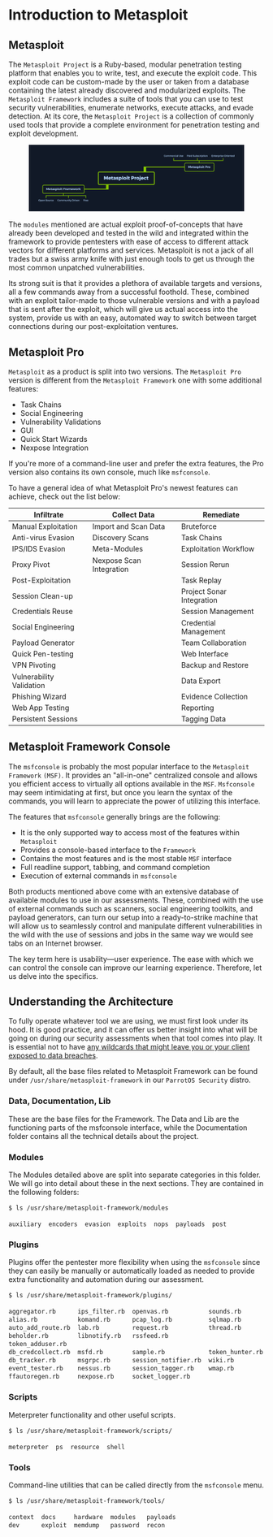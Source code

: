 # Introduction to Metasploit

## Metasploit

The `Metasploit Project` is a Ruby-based, modular penetration testing platform that enables you to write, test, and execute the exploit code. This exploit code can be custom-made by the user or taken from a database containing the latest already discovered and modularized exploits. The `Metasploit Framework` includes a suite of tools that you can use to test security vulnerabilities, enumerate networks, execute attacks, and evade detection. At its core, the `Metasploit Project` is a collection of commonly used tools that provide a complete environment for penetration testing and exploit development.

<figure><img src="../../../../.gitbook/assets/image (1).png" alt=""><figcaption></figcaption></figure>

The `modules` mentioned are actual exploit proof-of-concepts that have already been developed and tested in the wild and integrated within the framework to provide pentesters with ease of access to different attack vectors for different platforms and services. Metasploit is not a jack of all trades but a swiss army knife with just enough tools to get us through the most common unpatched vulnerabilities.

Its strong suit is that it provides a plethora of available targets and versions, all a few commands away from a successful foothold. These, combined with an exploit tailor-made to those vulnerable versions and with a payload that is sent after the exploit, which will give us actual access into the system, provide us with an easy, automated way to switch between target connections during our post-exploitation ventures.

## Metasploit Pro

`Metasploit` as a product is split into two versions. The `Metasploit Pro` version is different from the `Metasploit Framework` one with some additional features:

* Task Chains
* Social Engineering
* Vulnerability Validations
* GUI
* Quick Start Wizards
* Nexpose Integration

If you're more of a command-line user and prefer the extra features, the Pro version also contains its own console, much like `msfconsole`.

To have a general idea of what Metasploit Pro's newest features can achieve, check out the list below:

| **Infiltrate**           | **Collect Data**         | **Remediate**             |
| ------------------------ | ------------------------ | ------------------------- |
| Manual Exploitation      | Import and Scan Data     | Bruteforce                |
| Anti-virus Evasion       | Discovery Scans          | Task Chains               |
| IPS/IDS Evasion          | Meta-Modules             | Exploitation Workflow     |
| Proxy Pivot              | Nexpose Scan Integration | Session Rerun             |
| Post-Exploitation        |                          | Task Replay               |
| Session Clean-up         |                          | Project Sonar Integration |
| Credentials Reuse        |                          | Session Management        |
| Social Engineering       |                          | Credential Management     |
| Payload Generator        |                          | Team Collaboration        |
| Quick Pen-testing        |                          | Web Interface             |
| VPN Pivoting             |                          | Backup and Restore        |
| Vulnerability Validation |                          | Data Export               |
| Phishing Wizard          |                          | Evidence Collection       |
| Web App Testing          |                          | Reporting                 |
| Persistent Sessions      |                          | Tagging Data              |

## Metasploit Framework Console

The `msfconsole` is probably the most popular interface to the `Metasploit Framework` `(MSF)`. It provides an "all-in-one" centralized console and allows you efficient access to virtually all options available in the `MSF`. `Msfconsole` may seem intimidating at first, but once you learn the syntax of the commands, you will learn to appreciate the power of utilizing this interface.

The features that `msfconsole` generally brings are the following:

* It is the only supported way to access most of the features within `Metasploit`
* Provides a console-based interface to the `Framework`
* Contains the most features and is the most stable `MSF` interface
* Full readline support, tabbing, and command completion
* Execution of external commands in `msfconsole`

Both products mentioned above come with an extensive database of available modules to use in our assessments. These, combined with the use of external commands such as scanners, social engineering toolkits, and payload generators, can turn our setup into a ready-to-strike machine that will allow us to seamlessly control and manipulate different vulnerabilities in the wild with the use of sessions and jobs in the same way we would see tabs on an Internet browser.

The key term here is usability—user experience. The ease with which we can control the console can improve our learning experience. Therefore, let us delve into the specifics.

## Understanding the Architecture

To fully operate whatever tool we are using, we must first look under its hood. It is good practice, and it can offer us better insight into what will be going on during our security assessments when that tool comes into play. It is essential not to have [any wildcards that might leave you or your client exposed to data breaches](https://blog.cobaltstrike.com/2016/09/28/cobalt-strike-rce-active-exploitation-reported/).

By default, all the base files related to Metasploit Framework can be found under `/usr/share/metasploit-framework` in our `ParrotOS Security` distro.

### **Data, Documentation, Lib**

These are the base files for the Framework. The Data and Lib are the functioning parts of the msfconsole interface, while the Documentation folder contains all the technical details about the project.

### **Modules**

The Modules detailed above are split into separate categories in this folder. We will go into detail about these in the next sections. They are contained in the following folders:

```shell-session
$ ls /usr/share/metasploit-framework/modules

auxiliary  encoders  evasion  exploits  nops  payloads  post
```

### **Plugins**

Plugins offer the pentester more flexibility when using the `msfconsole` since they can easily be manually or automatically loaded as needed to provide extra functionality and automation during our assessment.

```shell-session
$ ls /usr/share/metasploit-framework/plugins/

aggregator.rb      ips_filter.rb  openvas.rb           sounds.rb
alias.rb           komand.rb      pcap_log.rb          sqlmap.rb
auto_add_route.rb  lab.rb         request.rb           thread.rb
beholder.rb        libnotify.rb   rssfeed.rb           token_adduser.rb
db_credcollect.rb  msfd.rb        sample.rb            token_hunter.rb
db_tracker.rb      msgrpc.rb      session_notifier.rb  wiki.rb
event_tester.rb    nessus.rb      session_tagger.rb    wmap.rb
ffautoregen.rb     nexpose.rb     socket_logger.rb
```

### **Scripts**

Meterpreter functionality and other useful scripts.

```shell-session
$ ls /usr/share/metasploit-framework/scripts/

meterpreter  ps  resource  shell
```

### **Tools**

Command-line utilities that can be called directly from the `msfconsole` menu.

```shell-session
$ ls /usr/share/metasploit-framework/tools/

context  docs     hardware  modules   payloads
dev      exploit  memdump   password  recon
```
